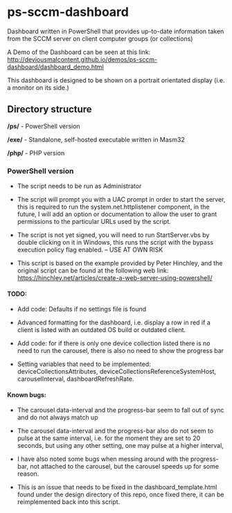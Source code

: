 # ps-sccm-dashboard
Dashboard written in PowerShell that provides up-to-date information taken from the SCCM server on client computer groups (or collections)

A Demo of the Dashboard can be seen at this link:
http://deviousmalcontent.github.io/demos/ps-sccm-dashboard/dashboard_demo.html

This dashboard is designed to be shown on a portrait orientated display (i.e. a monitor on its side.)

## Directory structure

**/ps/** - PowerShell version

**/exe/** - Standalone, self-hosted executable written in Masm32

**/php/** - PHP version

### PowerShell version
- The script needs to be run as Administrator

- The script will prompt you with a UAC prompt in order to start the server, this is required to run the system.net.httplistener component, in the future, I will add an option or documentation to allow the user to grant permissions to the particular URLs used by the script. 

- The script is not yet signed, you will need to run StartServer.vbs by double clicking on it in Windows, this runs the script with the bypass execution policy flag enabled. – USE AT OWN RISK

- This script is based on the example provided by Peter Hinchley, and the original script can be found at the following web link: 
https://hinchley.net/articles/create-a-web-server-using-powershell/

#### TODO:

- Add code: Defaults if no settings file is found

- Advanced formatting for the dashboard, i.e. display a row in red if a client is listed with an outdated OS build or outdated client.

- Add code: for if there is only one device collection listed there is no need to run the carousel, there is also no need to show the progress bar

- Setting variables that need to be implemented:
deviceCollectionsAttributes, deviceCollectionsReferenceSystemHost, carouselInterval, dashboardRefreshRate.

#### Known bugs:

- The carousel data-interval and the progress-bar seem to fall out of sync and do not always match up 

- The carousel data-interval and the progress-bar also do not seem to pulse at the same interval, i.e. for the moment they are set to 20 seconds, but using any other setting, one may pulse at a higher interval,

- I have also noted some bugs when messing around with the progress-bar, not attached to the carousel, but the carousel speeds up for some reason. 

- This is an issue that needs to be fixed in the dashboard_template.html found under the design directory of this repo, once fixed there, it can be reimplemented back into this script. 
